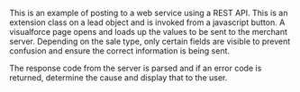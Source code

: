 This is an example of posting to a web service using a REST API.  This is an extension class on a lead object and is invoked from a javascript button.
A visualforce page opens and loads up the values to be sent to the merchant server.  Depending on the sale type, only certain fields 
are visible to prevent confusion and ensure the correct information is being sent.  

The response code from the server is parsed and if an error code is returned, determine the cause and display that to the user. 
